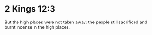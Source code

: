 # 2 Kings 12:3

But the high places were not taken away: the people still sacrificed and burnt incense in the high places.